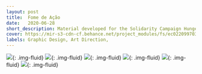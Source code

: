 ```yaml
---
layout: post
title:  Fome de Ação
date:   2020-06-28
short_description: Material developed for the Solidarity Campaign Hunger for Action - Feeding Lives and Warming Hearts.
cover: https://mir-s3-cdn-cf.behance.net/project_modules/fs/ec022099703611.5ef8e55004a27.gif
labels: Graphic Design, Art Direction,
---
```


![](https://mir-s3-cdn-cf.behance.net/project_modules/fs/ec022099703611.5ef8e55004a27.gif){: .img-fluid}
![](https://mir-s3-cdn-cf.behance.net/project_modules/fs/8ea26e99703611.5ef8e55005ea5.gif){: .img-fluid}
![](https://mir-s3-cdn-cf.behance.net/project_modules/fs/539bed99703611.5ef8e5500436f.gif){: .img-fluid}
![](https://mir-s3-cdn-cf.behance.net/project_modules/fs/51bd2e99703611.5ef8e550050ba.gif){: .img-fluid}
![](https://mir-s3-cdn-cf.behance.net/project_modules/fs/03cd9799703611.5ef8e55003d65.jpg){: .img-fluid}
![](https://mir-s3-cdn-cf.behance.net/project_modules/fs/eff30199703611.5ef8e5500569c.gif){: .img-fluid}
